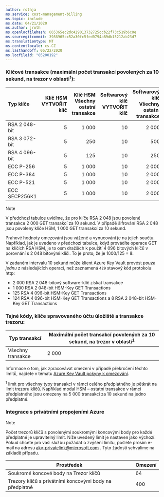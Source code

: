 ```yaml
---
author: rothja
ms.service: cost-management-billing
ms.topic: include
ms.date: 04/21/2020
ms.author: jroth
ms.openlocfilehash: 065365ec2dc429013732725ccb22f73c519b6c0e
ms.sourcegitcommit: 3988965cc52a30fc5fed0794a89db15212ab23d7
ms.translationtype: MT
ms.contentlocale: cs-CZ
ms.lasthandoff: 06/22/2020
ms.locfileid: "85200192"
---
```

### <a name="key-transactions-maximum-transactions-allowed-in-10-seconds-per-vault-per-regionsup1sup"></a>Klíčové transakce (maximální počet transakcí povolených za 10 sekund, na trezor v oblasti<sup>1</sup>):

|Typ klíče|Klíč HSM<br>VYTVOŘIT klíč|Klíč HSM<br>Všechny ostatní transakce|Softwarový klíč<br>VYTVOŘIT klíč|Softwarový klíč<br>Všechny ostatní transakce|
|:---|---:|---:|---:|---:|
|RSA 2 048-bit|5|1 000|10|2 000|
|RSA 3 072-bit|5|250|10|500|
|RSA 4 096-bit|5|125|10|250|
|ECC P-256|5|1 000|10|2 000|
|ECC P-384|5|1 000|10|2 000|
|ECC P-521|5|1 000|10|2 000|
|ECC SECP256K1|5|1 000|10|2 000|

> [!NOTE]
> V předchozí tabulce uvidíme, že pro klíče RSA 2 048 jsou povolené transakce 2 000 GET transakcí za 10 sekund. V případě šifrování RSA 2 048 jsou povoleny klíče HSM, 1 000 GET transakcí za 10 sekund.
>
> Prahové hodnoty omezování jsou vážené a vynucování je na jejich součtu. Například, jak je uvedeno v předchozí tabulce, když provádíte operace GET na klíčích RSA HSM, je to osm dražších k použití 4 096 bitových klíčů v porovnání s 2 048 bitovými klíči. To je proto, že je 1000/125 = 8.
>
> V zadaném intervalu 10 sekund může klient Azure Key Vault provést *pouze jednu* z následujících operací, než zaznamená `429` stavový kód protokolu http:
> - 2 000 RSA 2 048-bitový software-klíč získat transakce
> - 1 000 RSA 2 048-bit HSM-Key GET Transactions
> - 125 RSA 4 096-bit HSM-Key GET Transactions
> - 124 RSA 4 096-bit HSM-Key GET Transactions a 8 RSA 2 048-bit HSM-Key GET Transactions

### <a name="secrets-managed-storage-account-keys-and-vault-transactions"></a>Tajné kódy, klíče spravovaného účtu úložiště a transakce trezoru:

| Typ transakcí | Maximální počet transakcí povolených za 10 sekund, na trezor v oblasti<sup>1</sup> |
| --- | --- |
| Všechny transakce |2 000 |

Informace o tom, jak zpracovávat omezení v případě překročení těchto limitů, najdete v tématu [Azure Key Vault pokyny k omezování](../articles/key-vault/key-vault-ovw-throttling.md).

<sup>1</sup> limit pro všechny typy transakcí v rámci celého předplatného je pětkrát na limit trezoru klíčů. Například modul HSM – ostatní transakce v rámci předplatného jsou omezeny na 5 000 transakcí za 10 sekund na jedno předplatné.

### <a name="azure-private-link-integration"></a>Integrace s privátními propojeními Azure

> [!NOTE]
> Počet trezorů klíčů s povolenými soukromými koncovými body pro každé předplatné je upravitelný limit. Níže uvedený limit je nastaven jako výchozí. Pokud chcete pro vaši službu požádat o zvýšení limitu, pošlete prosím e-mail na adresu akv-privatelink@microsoft.com . Tyto žádosti schválíme na základě případu.

| Prostředek | Omezení |
| -------- | ----- |
| Soukromé koncové body na Trezor klíčů | 64 |
| Trezory klíčů s privátními koncovými body na předplatné | 400 |
